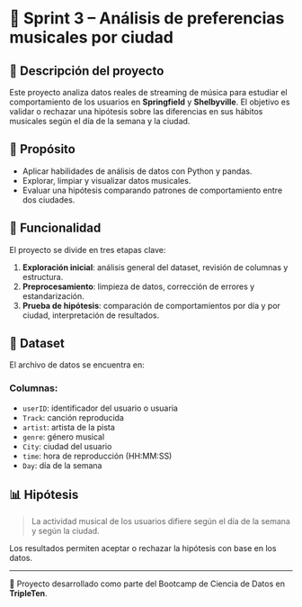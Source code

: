 # 🎵 Sprint 3 – Análisis de preferencias musicales por ciudad

## 📌 Descripción del proyecto

Este proyecto analiza datos reales de streaming de música para estudiar el comportamiento de los usuarios en **Springfield** y **Shelbyville**. El objetivo es validar o rechazar una hipótesis sobre las diferencias en sus hábitos musicales según el día de la semana y la ciudad.

## 🎯 Propósito

- Aplicar habilidades de análisis de datos con Python y pandas.
- Explorar, limpiar y visualizar datos musicales.
- Evaluar una hipótesis comparando patrones de comportamiento entre dos ciudades.

## 🧰 Funcionalidad

El proyecto se divide en tres etapas clave:

1. **Exploración inicial**: análisis general del dataset, revisión de columnas y estructura.
2. **Preprocesamiento**: limpieza de datos, corrección de errores y estandarización.
3. **Prueba de hipótesis**: comparación de comportamientos por día y por ciudad, interpretación de resultados.

## 📁 Dataset

El archivo de datos se encuentra en:

### Columnas:
- `userID`: identificador del usuario o usuaria  
- `Track`: canción reproducida  
- `artist`: artista de la pista  
- `genre`: género musical  
- `City`: ciudad del usuario  
- `time`: hora de reproducción (HH:MM:SS)  
- `Day`: día de la semana

## 📊 Hipótesis

> La actividad musical de los usuarios difiere según el día de la semana y según la ciudad.

Los resultados permiten aceptar o rechazar la hipótesis con base en los datos.

---

📌 Proyecto desarrollado como parte del Bootcamp de Ciencia de Datos en **TripleTen**.
